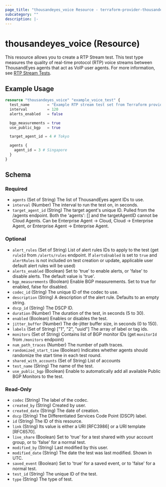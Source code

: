 ```yaml
---
page_title: "thousandeyes_voice Resource - terraform-provider-thousandeyes"
subcategory: ""
description: |-
---
```


# thousandeyes_voice (Resource)

This resource allows you to create a RTP Stream test. This test type measures the quality of real-time protocol (RTP) voice streams between ThousandEyes agents that act as VoIP user agents. For more information, see [RTP Stream Tests](https://docs.thousandeyes.com/product-documentation/internet-and-wan-monitoring/tests#rtp-stream-test).

## Example Usage

```terraform
resource "thousandeyes_voice" "example_voice_test" {
  test_name        = "Example RTP stream test set from Terraform provider"
  interval         = 120
  alerts_enabled   = false

  bgp_measurements = true
  use_public_bgp   = true

  target_agent_id = 4 # Tokyo

  agents {
    agent_id = 3 # Singapore
  }
}
```

<!-- schema generated by tfplugindocs -->
## Schema

### Required

- `agents` (Set of String) The list of ThousandEyes agent IDs to use.
- `interval` (Number) The interval to run the test on, in seconds.
- `target_agent_id` (String) The target agent's unique ID. Pulled from the /agents endpoint. Both the 'agents': [] and the targetAgentID cannot be Cloud Agents. Can be Enterprise Agent -> Cloud, Cloud -> Enterprise Agent, or Enterprise Agent -> Enterprise Agent.

### Optional

- `alert_rules` (Set of String) List of alert rules IDs to apply to the test (get `ruleId` from `/alerts/rules` endpoint. If `alertsEnabled` is set to `true` and `alertRules` is not included on test creation or update, applicable user default alert rules will be used)
- `alerts_enabled` (Boolean) Set to 'true' to enable alerts, or 'false' to disable alerts. The default value is 'true'.
- `bgp_measurements` (Boolean) Enable BGP measurements. Set to true for enabled, false for disabled.
- `codec_id` (String) The unique ID of the codec to use.
- `description` (String) A description of the alert rule. Defaults to an empty string.
- `dscp_id` (String) The DSCP ID.
- `duration` (Number) The duration of the test, in seconds (5 to 30).
- `enabled` (Boolean) Enables or disables the test.
- `jitter_buffer` (Number) The de-jitter buffer size, in seconds (0 to 150).
- `labels` (Set of String) ["1", "2", "uuid"] The array of label or tag ids.
- `monitors` (Set of String) Contains list of BGP monitor IDs (get `monitorId` from `/monitors` endpoint)
- `num_path_traces` (Number) The number of path traces.
- `randomized_start_time` (Boolean) Indicates whether agents should randomize the start time in each test round.
- `shared_with_accounts` (Set of String) List of accounts
- `test_name` (String) The name of the test.
- `use_public_bgp` (Boolean) Enable to automatically add all available Public BGP Monitors to the test.

### Read-Only

- `codec` (String) The label of the codec.
- `created_by` (String) Created by user.
- `created_date` (String) The date of creation.
- `dscp` (String) The Differentiated Services Code Point (DSCP) label.
- `id` (String) The ID of this resource.
- `link` (String) Its value is either a URI [RFC3986] or a URI template [RFC6570].
- `live_share` (Boolean) Set to 'true' for a test shared with your account group, or to 'false' for a normal test.
- `modified_by` (String) Last modified by this user.
- `modified_date` (String) The date the test was last modified. Shown in UTC.
- `saved_event` (Boolean) Set to 'true' for a saved event, or to 'false' for a normal test.
- `test_id` (String) The unique ID of the test.
- `type` (String) The type of test.


